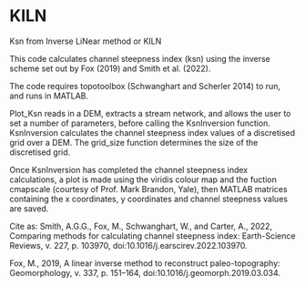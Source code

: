 # KILN
Ksn from Inverse LiNear method or KILN

This code calculates channel steepness index (ksn) using the inverse scheme set out by Fox (2019) and Smith et al. (2022). 

The code requires topotoolbox (Schwanghart and Scherler 2014) to run, and runs in MATLAB.

Plot_Ksn reads in a DEM, extracts a stream network, and allows the user to set a number of parameters, before calling the KsnInversion function. 
KsnInversion calculates the channel steepness index values of a discretised grid over a DEM. The grid_size function determines the size of the
discretised grid. 

Once KsnInversion has completed the channel steepness index calculations, a plot is made using the viridis colour map and the fuction cmapscale (courtesy of Prof. Mark Brandon, Yale), then MATLAB matrices containing the x coordinates, y coordinates and channel steepness values are saved. 

Cite as:
Smith, A.G.G., Fox, M., Schwanghart, W., and Carter, A., 2022, Comparing methods for calculating channel steepness index: Earth-Science Reviews, v. 227, p. 103970, doi:10.1016/j.earscirev.2022.103970.

Fox, M., 2019, A linear inverse method to reconstruct paleo-topography: Geomorphology, v. 337, p. 151–164, doi:10.1016/j.geomorph.2019.03.034.


